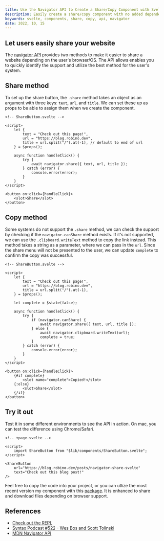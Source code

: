 ```yaml
---
title: Use the Navigator API to Create a Share/Copy Component with Svelte
description: Easily create a share/copy component with no added dependencies.
keywords: svelte, components, share, copy, api, navigator
date: 2022, 10, 15
---
```


## Let users easily share your website

The [navigator API](https://developer.mozilla.org/en-US/docs/Web/API/Navigator/share) provides two methods to make it easier to share a website depending on the user's browser/OS. The API allows enables you to quickly identify the support and utilize the best method for the user's system.

## Share method

To set up the share button, the `.share` method takes an object as an argument with three keys: `text`, `url`, and `title`. We can set these up as props to be able to assign them when we create the component.

```svelte
<!-- ShareButton.svelte -->

<script>
	let {
		text = "Check out this page!",
		url = "https://blog.robino.dev",
		title = url.split("/").at(-1), // default to end of url
	} = $props();

	async function handleClick() {
		try {
			await navigator.share({ text, url, title });
		} catch (error) {
			console.error(error);
		}
	}
</script>

<button on:click={handleClick}>
	<slot>Share</slot>
</button>
```

## Copy method

Some systems do not support the `.share` method, we can check the support by checking if the `navigator.canShare` method exists. If it's not supported, we can use the `.clipboard.writeText` method to copy the link instead. This method takes a string as a parameter, where we can pass in the `url`. Since the share menu will not be presented to the user, we can update `complete` to confirm the copy was successful.

```svelte
<!-- ShareButton.svelte -->

<script>
	let {
		text = "Check out this page!",
		url = "https://blog.robino.dev",
		title = url.split("/").at(-1),
	} = $props();

	let complete = $state(false);

	async function handleClick() {
		try {
			if (navigator.canShare) {
				await navigator.share({ text, url, title });
			} else {
				await navigator.clipboard.writeText(url);
				complete = true;
			}
		} catch (error) {
			console.error(error);
		}
	}
</script>

<button on:click={handleClick}>
	{#if complete}
		<slot name="complete">Copied!</slot>
	{:else}
		<slot>Share</slot>
	{/if}
</button>
```

## Try it out

Test it in some different environments to see the API in action. On mac, you can test the difference using Chrome/Safari.

```svelte
<!-- +page.svelte -->

<script>
	import ShareButton from "$lib/components/ShareButton.svelte";
</script>

<ShareButton
	url="https://blog.robino.dev/posts/navigator-share-svelte"
	text="Check out this blog post!"
/>
```

Feel free to copy the code into your project, or you can utlize the most recent version my component with this [package](https://github.com/rossrobino/drab). It is enhanced to share and download files depending on browser support.

## References

- [Check out the REPL](https://svelte.dev/repl/ef8dd271735d440cb6c65936ccecfa9d?version=3.51.0)
- [Syntax Podcast #522 - Wes Bos and Scott Tolinski](https://syntax.fm/show/522/use-the-platform)
- [MDN Navigator API](https://developer.mozilla.org/en-US/docs/Web/API/Navigator/share)
